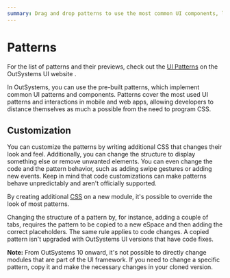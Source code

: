 ```yaml
---
summary: Drag and drop patterns to use the most common UI components, like calendar, tool tip, carousel, and many more.
---
```


# Patterns

<div class="info" markdown="1">

For the list of patterns and their previews, check out the <a href="https://outsystemsui.outsystems.com/OutSystemsUIWebsite/PatternOverview" title="Demos and previews of the patterns">UI Patterns</a> on the OutSystems UI website .

</div>

In OutSystems, you can use the pre-built patterns, which implement common UI patterns and components. Patterns cover the most used UI patterns and interactions in mobile and web apps, allowing developers to distance themselves as much a possible from the need to program CSS.

## Customization 

You can customize the patterns by writing additional CSS that changes their look and feel. Additionally, you can change the structure to display something else or remove unwanted elements. You can even change the code and the pattern behavior, such as adding swipe gestures or adding new events. Keep in mind that code customizations can make patterns behave unpredictably and aren't officially supported.

By creating additional [CSS](../look-feel/css.md) on a new module, it's possible to override the look of most patterns.

Changing the structure of a pattern by, for instance, adding a couple of tabs, requires the pattern to be copied to a new eSpace and then adding the correct placeholders. The same rule applies to code changes. A copied pattern isn't upgraded with OutSystems UI versions that have code fixes.

**Note:** From OutSystems 10 onward, it's not possible to directly change modules that are part of the UI framework. If you need to change a specific pattern, copy it and make the necessary changes in your cloned version.

